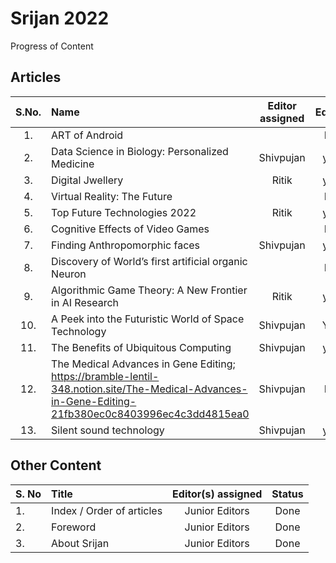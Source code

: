 # Srijan 2022

Progress of Content

## Articles

S.No.   |         Name            | Editor assigned   | Edited | Status/Comments   | Conclusion
:------:|:----------------------- |:-----------------:|:------:|:-----------------:|:------------:
|1. | ART of Android  |  | No | Not Reviewed | No |
|2. | Data Science in Biology: Personalized Medicine | Shivpujan | yes  | Not Reviewed | No |
|3. | Digital Jwellery | Ritik | yes | No Reviewed | No |
|4. | Virtual Reality: The Future |  | No | Not Reviewed | No |
|5. | Top Future Technologies 2022 | Ritik | yes | Not Reviewed | No  |
|6. | Cognitive Effects of Video Games |  | No | Not Reviewed | No |
|7. | Finding Anthropomorphic faces | Shivpujan | yes | Not Reviewed | No |
|8. | Discovery of World’s first artificial organic Neuron |  | No | Not Reviewed | No |
|9. | Algorithmic Game Theory: A New Frontier in AI Research | Ritik | yes | Not Reviewed | No |
|10. | A Peek into the Futuristic World of Space Technology | Shivpujan | Yes | Not Reviewed | No |
|11. | The Benefits of Ubiquitous Computing | Shivpujan | yes | Not Reviewed | No |
|12. | The Medical Advances in Gene Editing; <https://bramble-lentil-348.notion.site/The-Medical-Advances-in-Gene-Editing-21fb380ec0c8403996ec4c3dd4815ea0> | Shivpujan | No | Not Reviewed | No |
|13. | Silent sound technology  | Shivpujan | yes | Not Reviewed | No |

## Other Content

S. No | Title |Editor(s) assigned |Status |
------|:------|:-----------------:|:------:
|1. | Index / Order of articles | Junior Editors | Done |
|2. | Foreword | Junior Editors | Done |
|3. | About Srijan | Junior Editors | Done |
